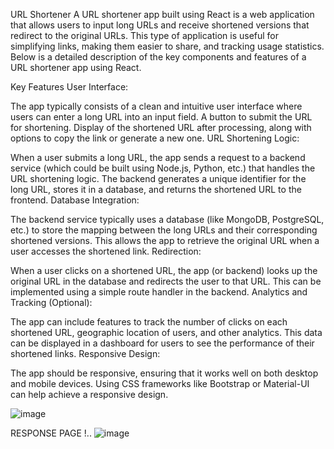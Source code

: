 URL Shortener 
A URL shortener app built using React is a web application that allows users to input long URLs and receive shortened versions that redirect to the original URLs. This type of application is useful for simplifying links, making them easier to share, and tracking usage statistics. Below is a detailed description of the key components and features of a URL shortener app using React.

Key Features
User Interface:

The app typically consists of a clean and intuitive user interface where users can enter a long URL into an input field.
A button to submit the URL for shortening.
Display of the shortened URL after processing, along with options to copy the link or generate a new one.
URL Shortening Logic:

When a user submits a long URL, the app sends a request to a backend service (which could be built using Node.js, Python, etc.) that handles the URL shortening logic.
The backend generates a unique identifier for the long URL, stores it in a database, and returns the shortened URL to the frontend.
Database Integration:

The backend service typically uses a database (like MongoDB, PostgreSQL, etc.) to store the mapping between the long URLs and their corresponding shortened versions.
This allows the app to retrieve the original URL when a user accesses the shortened link.
Redirection:

When a user clicks on a shortened URL, the app (or backend) looks up the original URL in the database and redirects the user to that URL.
This can be implemented using a simple route handler in the backend.
Analytics and Tracking (Optional):

The app can include features to track the number of clicks on each shortened URL, geographic location of users, and other analytics.
This data can be displayed in a dashboard for users to see the performance of their shortened links.
Responsive Design:

The app should be responsive, ensuring that it works well on both desktop and mobile devices.
Using CSS frameworks like Bootstrap or Material-UI can help achieve a responsive design.

![image](https://github.com/user-attachments/assets/901b6818-47a8-4cec-86ee-5b5cee89a636)


RESPONSE PAGE !..
![image](https://github.com/user-attachments/assets/99bc65eb-e229-484d-8b0b-92918d13ad9a)

